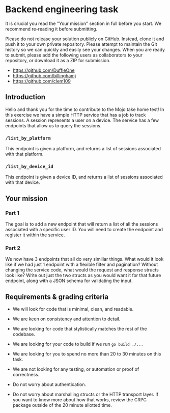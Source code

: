 # Backend engineering task

It is crucial you read the "Your mission" section in full before you start. We recommend re-reading it before submitting.

Please do not release your solution publicly on GitHub. Instead, clone it and push it to your own private repository. Please attempt to maintain the Git history so we can quickly and easily see your changes. When you are ready to submit, please add the following users as collaborators to your repository, or download it as a ZIP for submission.

- https://github.com/DuffleOne
- https://github.com/billinghamj
- https://github.com/clem109

## Introduction

Hello and thank you for the time to contribute to the Mojo take home test! In this exercise we have a simple HTTP service that has a job to track sessions. A session represents a user on a device. The service has a few endpoints that allow us to query the sessions.

### `/list_by_platform`

This endpoint is given a platform, and returns a list of sessions associated with that platform.

### `/list_by_device_id`

This endpoint is given a device ID, and returns a list of sessions associated with that device.

## Your mission

### Part 1

The goal is to add a new endpoint that will return a list of all the sessions associated with a specific user ID. You will need to create the endpoint and register it within the service.

### Part 2

We now have 3 endpoints that all do very similiar things. What would it look like if we had just 1 endpoint with a flexible filter and pagination? Without changing the service code, what would the request and response structs look like? Write out just the two structs as you would want it for that future endpoint, along with a JSON schema for validating the input.

## Requirements & grading criteria

- We will look for code that is minimal, clean, and readable.
- We are keen on consistency and attention to detail.
- We are looking for code that stylistically matches the rest of the codebase.
- We are looking for your code to build if we run `go build ./...`
- We are looking for you to spend no more than 20 to 30 minutes on this task.

- We are not looking for any testing, or automation or proof of correctness.
- Do not worry about authentication.
- Do not worry about marshalling structs or the HTTP transport layer. If you want to know more about how that works, review the CRPC package outside of the 20 minute allotted time.

